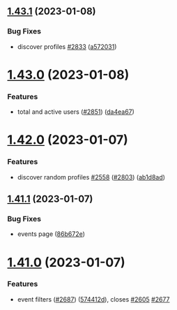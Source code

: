 ## [1.43.1](https://github.com/EddieHubCommunity/LinkFree/compare/v1.43.0...v1.43.1) (2023-01-08)


### Bug Fixes

* discover profiles [#2833](https://github.com/EddieHubCommunity/LinkFree/issues/2833) ([a572031](https://github.com/EddieHubCommunity/LinkFree/commit/a572031dc7f6f724bc9962af845e11aaa7140656))



# [1.43.0](https://github.com/EddieHubCommunity/LinkFree/compare/v1.42.0...v1.43.0) (2023-01-08)


### Features

* total and active users ([#2851](https://github.com/EddieHubCommunity/LinkFree/issues/2851)) ([da4ea67](https://github.com/EddieHubCommunity/LinkFree/commit/da4ea6781139d23856972858ff504c76f4bc7de0))



# [1.42.0](https://github.com/EddieHubCommunity/LinkFree/compare/v1.41.1...v1.42.0) (2023-01-07)


### Features

* discover random profiles [#2558](https://github.com/EddieHubCommunity/LinkFree/issues/2558) ([#2803](https://github.com/EddieHubCommunity/LinkFree/issues/2803)) ([ab1d8ad](https://github.com/EddieHubCommunity/LinkFree/commit/ab1d8adf38a1f7ff7e5687e4bde6e32175aae8a2))



## [1.41.1](https://github.com/EddieHubCommunity/LinkFree/compare/v1.41.0...v1.41.1) (2023-01-07)


### Bug Fixes

* events page ([86b672e](https://github.com/EddieHubCommunity/LinkFree/commit/86b672e3e29e59b51bc827b8f2a261cc1c4c222d))



# [1.41.0](https://github.com/EddieHubCommunity/LinkFree/compare/v1.40.9...v1.41.0) (2023-01-07)


### Features

* event filters ([#2687](https://github.com/EddieHubCommunity/LinkFree/issues/2687)) ([574412d](https://github.com/EddieHubCommunity/LinkFree/commit/574412d5fd2285956f2932c908b9526531989cb7)), closes [#2605](https://github.com/EddieHubCommunity/LinkFree/issues/2605) [#2677](https://github.com/EddieHubCommunity/LinkFree/issues/2677)



